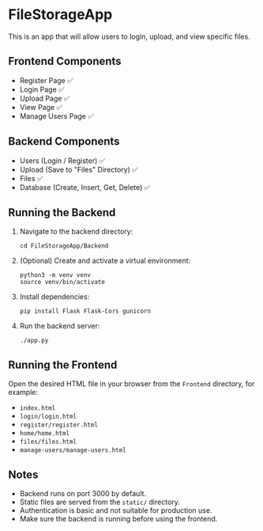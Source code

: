 # FileStorageApp

This is an app that will allow users to login, upload, and view specific files.

## Frontend Components

-   Register Page ✅
-   Login Page ✅
-   Upload Page ✅
-   View Page ✅
-   Manage Users Page ✅

## Backend Components

-   Users (Login / Register) ✅
-   Upload (Save to "Files" Directory) ✅
-   Files ✅
-   Database (Create, Insert, Get, Delete) ✅

## Running the Backend

1. Navigate to the backend directory:
    ```
    cd FileStorageApp/Backend
    ```
2. (Optional) Create and activate a virtual environment:
    ```
    python3 -m venv venv
    source venv/bin/activate
    ```
3. Install dependencies:
    ```
    pip install Flask Flask-Cors gunicorn
    ```
4. Run the backend server:
    ```
    ./app.py
    ```

## Running the Frontend

Open the desired HTML file in your browser from the `Frontend` directory, for example:

-   `index.html`
-   `login/login.html`
-   `register/register.html`
-   `home/home.html`
-   `files/files.html`
-   `manage-users/manage-users.html`

## Notes

-   Backend runs on port 3000 by default.
-   Static files are served from the `static/` directory.
-   Authentication is basic and not suitable for production use.
-   Make sure the backend is running before using the frontend.
